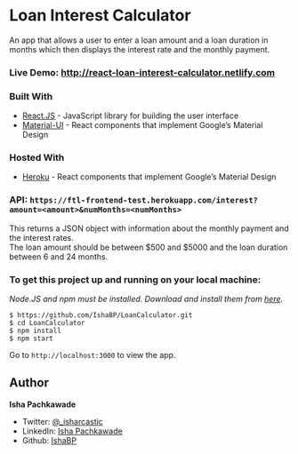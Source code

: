 # Loan Interest Calculator

An app that allows a user to enter a loan amount and a loan duration in months which then displays the interest rate and the monthly payment.

### Live Demo: http://react-loan-interest-calculator.netlify.com

### Built With

- [React.JS](https://reactjs.org/) - JavaScript library for building the user interface
- [Material-UI](https://material-ui.com/) - React components that implement Google’s Material Design

### Hosted With

- [Heroku](https://www.heroku.com/) - React components that implement Google’s Material Design

### API: `https://ftl-frontend-test.herokuapp.com/interest?amount=<amount>&numMonths=<numMonths>`
This returns a JSON object with information about the monthly payment and the interest rates.<br/>
The loan amount should be between \$500 and \$5000  and the loan duration between 6 and 24 months.
  
### To get this project up and running on your local machine:

_Node.JS and npm must be installed. Download and install them from [here](https://nodejs.org)._

```
$ https://github.com/IshaBP/LoanCalculator.git
$ cd LoanCalculator
$ npm install
$ npm start
```

Go to `http://localhost:3000` to view the app.

## Author

**Isha Pachkawade**
- Twitter: [@_isharcastic](https://twitter.com/_isharcastic?s=08)
- LinkedIn: [Isha Pachkawade](https://www.linkedin.com/in/isha-pachkawade-1b6051112)
- Github: [IshaBP](https://github.com/IshaBP)

